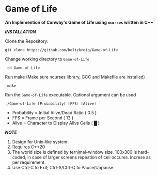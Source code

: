 Game of Life
===================================
**An Implemention of Conway's Game of Life using `ncurses` written in C++**

***INSTALLATION***

Clone the Repository:

    git clone https://github.com/boltzkreig/Game-of-Life
    
Change working directory to `Game-of-Life`

     cd Game-of-Life
     
Run make (Make sure ncurses library, GCC and Makefile are installed) 

     make
	 
Run the `Game-of-Life` executable. Optional argument can be used

	./Game-of-Life [Probability] [FPS] [Alive] 
     
- Probability	= Initial Alive/Dead Ratio		( 0.5 )
- FPS		= Frame per Second			( 12 )
- Alive		= Character to Display Alive Cells	( █ )

***NOTE***
1. Design for Unix-like system.
2. Requires C++20
3. The world size is defined by ternimal-window size. 100x300 is hard-coded, in case of larger screens repeation of cell occures. Increse as per requirement.
4. Use Ctrl-C to Exit; Ctrl-S/Ctrl-Q to Pause/Unpause
